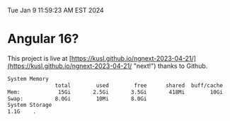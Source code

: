 Tue Jan  9 11:59:23 AM EST 2024

# Angular 16?


This project is live at [https://kusl.github.io/ngnext-2023-04-21/](https://kusl.github.io/ngnext-2023-04-21/ "next!") thanks to Github.

```bash
System Memory
               total        used        free      shared  buff/cache   available
Mem:            15Gi       2.5Gi       3.5Gi       418Mi        10Gi        12Gi
Swap:          8.0Gi        10Mi       8.0Gi
System Storage
1.1G	.
